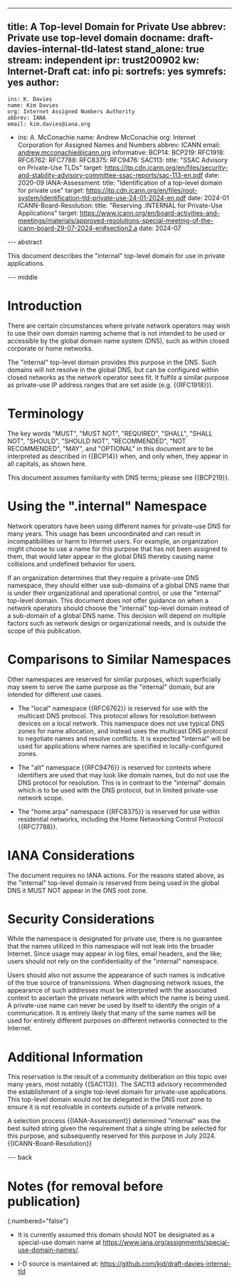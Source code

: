 ---
title: A Top-level Domain for Private Use
abbrev: Private use top-level domain
docname: draft-davies-internal-tld-latest
stand_alone: true
stream: independent
ipr: trust200902
kw: Internet-Draft
cat: info 
pi:
  sortrefs: yes
  symrefs: yes
author:
  -
    ins: K. Davies
    name: Kim Davies
    org: Internet Assigned Numbers Authority
    abbrev: IANA
    email: kim.davies@iana.org
  -
    ins: A. McConachie
    name: Andrew McConachie
    org: Internet Corporation for Assigned Names and Numbers
    abbrev: ICANN
    email: andrew.mcconachie@icann.org
informative:
  BCP14:
  BCP219:
  RFC1918:
  RFC6762:
  RFC7788:
  RFC8375:
  RFC9476:
  SAC113:
    title: "SSAC Advisory on Private-Use TLDs"
    target: https://itp.cdn.icann.org/en/files/security-and-stability-advisory-committee-ssac-reports/sac-113-en.pdf
    date: 2020-09
  IANA-Assessment:
    title: "Identification of a top-level domain for private use"
    target: https://itp.cdn.icann.org/en/files/root-system/identification-tld-private-use-24-01-2024-en.pdf
    date: 2024-01
  ICANN-Board-Resolution:
    title: "Reserving .INTERNAL for Private-Use Applications"
    target: https://www.icann.org/en/board-activities-and-meetings/materials/approved-resolutions-special-meeting-of-the-icann-board-29-07-2024-en#section2.a
    date: 2024-07

--- abstract

This document describes the "internal" top-level domain for
use in private applications.

--- middle

# Introduction

There are certain circumstances where private network operators may wish to use
their own domain naming scheme that is not intended to be used or accessible by
the global domain name system (DNS), such as within closed corporate or home networks. 

The "internal" top-level domain provides this purpose in the DNS. Such domains
will not resolve in the global DNS, but can be configured within closed networks
as the network operator sees fit. It fulfils a similar purpose as private-use
IP address ranges that are set aside (e.g. {{RFC1918}}).

# Terminology

The key words "MUST", "MUST NOT", "REQUIRED", "SHALL", "SHALL NOT", "SHOULD",
"SHOULD NOT", "RECOMMENDED", "NOT RECOMMENDED", "MAY", and "OPTIONAL" in this
document are to be interpreted as described in {{BCP14}} when,
and only when, they appear in all capitals, as shown here. 

This document assumes familiarity with DNS terms; please see {{BCP219}}. 

# Using the ".internal" Namespace
    
Network operators have been using different names for private-use DNS for many
years. This usage has been uncoordinated and can result in incompatibilities or
harm to Internet users. For example, an organization might choose to use a name
for this purpose that has not been assigned to them, that would later appear in
the global DNS thereby causing name collisions and undefined behavior for users.

If an organization determines that they require a private-use DNS namespace, they
should either use sub-domains of a global DNS name that is under their organizational
and operational control, or use the "internal" top-level domain. This document
does not offer guidance on when a network operators should choose the "internal" 
top-level domain instead of a sub-domain of a global DNS name. This decision will
depend on multiple factors such as network design or organizational needs, and
is outside the scope of this publication.

# Comparisons to Similar Namespaces

Other namespaces are reserved for similar purposes, which superficially may seem
to serve the same purpose as the "internal" domain, but are intended for different use cases.

* The "local" namespace {{RFC6762}} is reserved for use with the multicast DNS
  protocol. This protocol allows for resolution between devices on a local network. This
  namespace does not use typical DNS zones for name allocation, and instead uses
  the multicast DNS protocol to negotiate names and resolve conflicts. It is expected
  "internal" will be used for applications where names are specified in locally-configured
  zones.

* The "alt" namespace {{RFC9476}} is reserved for contexts where identifiers are
  used that may look like domain names, but do not use the DNS protocol for
  resolution. This is in contrast to the "internal" domain which is to be used with the
  DNS protocol, but in limited private-use network scope.

* The "home.arpa" namespace {{RFC8375}} is reserved for use within residential networks,
  including the Home Networking Control Protocol {{RFC7788}}.

# IANA Considerations

The document requires no IANA actions. For the reasons stated above,
as the "internal" top-level domain is reserved from being used in the global
DNS it MUST NOT appear in the DNS root zone.

# Security Considerations

While the namespace is designated for private use, there is no
guarantee that the names utilized in this namespace will not leak into
the broader Internet. Since usage may appear in log files, email headers,
and the like; users should not rely on the confidentiality of the
"internal" namespace.

Users should also not assume the appearance of such names is indicative of 
the true source of transmissions. When diagnosing network issues, the
appearance of such addresses must be interpreted with the associated
context to ascertain the private network with which the name is being used.
A private-use name can never be used by itself to identify the origin of
a communication. It is entirely likely that many of the same names will be
used for entirely different purposes on different networks connected to
the Internet.

# Additional Information

This reservation is the result of a community deliberation on this topic
over many years, most notably {{SAC113}}. The SAC113 advisory recommended
the establishment of a single top-level domain for private-use applications.
This top-level domain would not be delegated in the DNS root zone to ensure
it is not resolvable in contexts outside of a private network.

A selection process {{IANA-Assessment}} determined "internal" was the
best suited string given the requirement that a single string be selected for
this purpose, and subsequently reserved for this purpose in July 2024. {{ICANN-Board-Resolution}}

--- back

# Notes (for removal before publication)
{:numbered="false"}

* It is currently assumed this domain should NOT be designated as a special-use
domain name at <https://www.iana.org/assignments/special-use-domain-names/>.

* I-D source is maintained at: <https://github.com/kjd/draft-davies-internal-tld>

